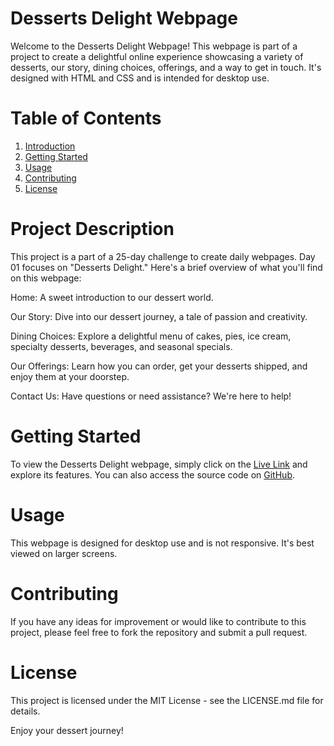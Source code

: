 # Desserts Delight Webpage
Welcome to the Desserts Delight Webpage! This webpage is part of a project to create a delightful online experience showcasing a variety of desserts, our story, dining choices, offerings, and a way to get in touch. It's designed with HTML and CSS and is intended for desktop use.

# Table of Contents

1. [Introduction](#introduction)
2. [Getting Started](#getting-started)
3. [Usage](#usage)
4. [Contributing](#contributing)
5. [License](#license)


# Project Description
This project is a part of a 25-day challenge to create daily webpages. Day 01 focuses on "Desserts Delight." Here's a brief overview of what you'll find on this webpage:

Home:
A sweet introduction to our dessert world.

Our Story: 
Dive into our dessert journey, a tale of passion and creativity.

Dining Choices:
Explore a delightful menu of cakes, pies, ice cream, specialty desserts, beverages, and seasonal specials.

Our Offerings:
Learn how you can order, get your desserts shipped, and enjoy them at your doorstep.

Contact Us: 
Have questions or need assistance? We're here to help!

# Getting Started
To view the Desserts Delight webpage, simply click on the [Live Link](https://anoosh1234.github.io/dessertsFood/)
 and explore its features. You can also access the source code on [GitHub](https://github.com/Anoosh1234/dessertsFood).

# Usage
This webpage is designed for desktop use and is not responsive. It's best viewed on larger screens.

# Contributing
If you have any ideas for improvement or would like to contribute to this project, please feel free to fork the repository and submit a pull request.

# License
This project is licensed under the MIT License - see the LICENSE.md file for details.

Enjoy your dessert journey!
